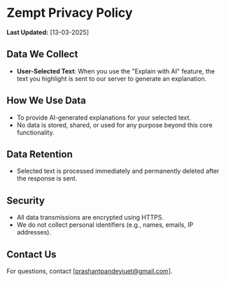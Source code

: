 # Zempt Privacy Policy

**Last Updated:** [13-03-2025]

## Data We Collect
- **User-Selected Text**: When you use the "Explain with AI" feature, the text you highlight is sent to our server to generate an explanation.

## How We Use Data
- To provide AI-generated explanations for your selected text.
- No data is stored, shared, or used for any purpose beyond this core functionality.

## Data Retention
- Selected text is processed immediately and permanently deleted after the response is sent.

## Security
- All data transmissions are encrypted using HTTPS.
- We do not collect personal identifiers (e.g., names, emails, IP addresses).

## Contact Us
For questions, contact [prashantpandeyiuet@gmail.com].